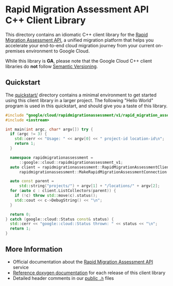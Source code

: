 # Rapid Migration Assessment API C++ Client Library

This directory contains an idiomatic C++ client library for the
[Rapid Migration Assessment API][cloud-service-docs], a unified migration
platform that helps you accelerate your end-to-end cloud migration journey from
your current on-premises environment to Google Cloud.

While this library is **GA**, please note that the Google Cloud C++ client
libraries do **not** follow [Semantic Versioning](https://semver.org/).

## Quickstart

The [quickstart/](quickstart/README.md) directory contains a minimal environment
to get started using this client library in a larger project. The following
"Hello World" program is used in this quickstart, and should give you a taste of
this library.

<!-- inject-quickstart-start -->

```cc
#include "google/cloud/rapidmigrationassessment/v1/rapid_migration_assessment_client.h"
#include <iostream>

int main(int argc, char* argv[]) try {
  if (argc != 3) {
    std::cerr << "Usage: " << argv[0] << " project-id location-id\n";
    return 1;
  }

  namespace rapidmigrationassessment =
      ::google::cloud::rapidmigrationassessment_v1;
  auto client = rapidmigrationassessment::RapidMigrationAssessmentClient(
      rapidmigrationassessment::MakeRapidMigrationAssessmentConnection());

  auto const parent =
      std::string("projects/") + argv[1] + "/locations/" + argv[2];
  for (auto c : client.ListCollectors(parent)) {
    if (!c) throw std::move(c).status();
    std::cout << c->DebugString() << "\n";
  }

  return 0;
} catch (google::cloud::Status const& status) {
  std::cerr << "google::cloud::Status thrown: " << status << "\n";
  return 1;
}
```

<!-- inject-quickstart-end -->

## More Information

- Official documentation about the
  [Rapid Migration Assessment API][cloud-service-docs] service
- [Reference doxygen documentation][doxygen-link] for each release of this
  client library
- Detailed header comments in our [public `.h`][source-link] files

[cloud-service-docs]: https://cloud.google.com/migration-center/docs
[doxygen-link]: https://cloud.google.com/cpp/docs/reference/rapidmigrationassessment/latest/
[source-link]: https://github.com/googleapis/google-cloud-cpp/tree/main/google/cloud/rapidmigrationassessment
